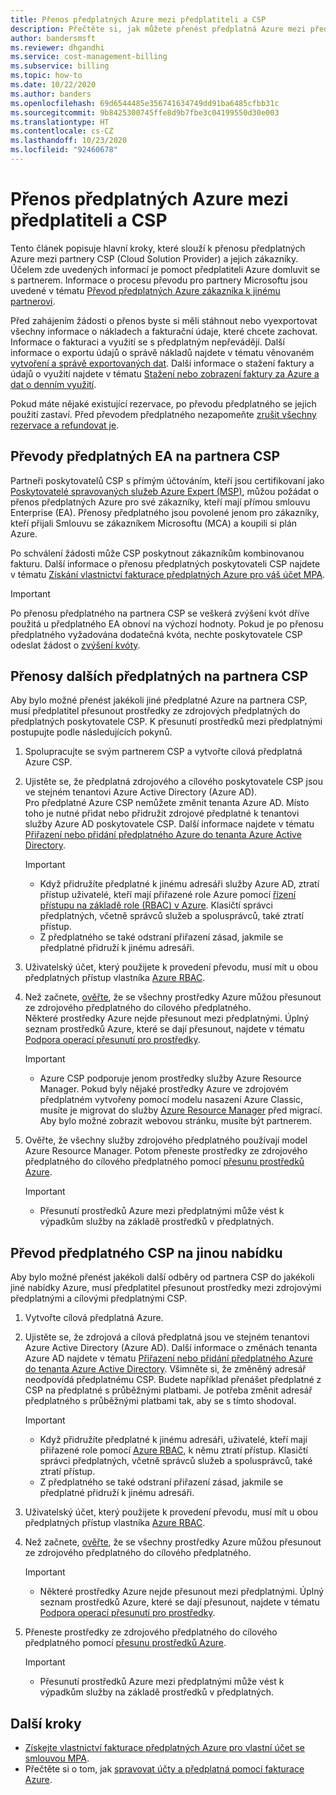 ```yaml
---
title: Přenos předplatných Azure mezi předplatiteli a CSP
description: Přečtěte si, jak můžete přenést předplatná Azure mezi předplatiteli a CSP.
author: bandersmsft
ms.reviewer: dhgandhi
ms.service: cost-management-billing
ms.subservice: billing
ms.topic: how-to
ms.date: 10/22/2020
ms.author: banders
ms.openlocfilehash: 69d6544485e356741634749dd91ba6485cfbb31c
ms.sourcegitcommit: 9b8425300745ffe8d9b7fbe3c04199550d30e003
ms.translationtype: HT
ms.contentlocale: cs-CZ
ms.lasthandoff: 10/23/2020
ms.locfileid: "92460678"
---
```

# <a name="transfer-azure-subscriptions-between-subscribers-and-csps"></a>Přenos předplatných Azure mezi předplatiteli a CSP

Tento článek popisuje hlavní kroky, které slouží k přenosu předplatných Azure mezi partnery CSP (Cloud Solution Provider) a jejich zákazníky. Účelem zde uvedených informací je pomoct předplatiteli Azure domluvit se s partnerem. Informace o procesu převodu pro partnery Microsoftu jsou uvedené v tématu [Převod předplatných Azure zákazníka k jinému partnerovi](/partner-center/switch-azure-subscriptions-to-a-different-partner).

Před zahájením žádosti o přenos byste si měli stáhnout nebo vyexportovat všechny informace o nákladech a fakturační údaje, které chcete zachovat. Informace o fakturaci a využití se s předplatným nepřevádějí. Další informace o exportu údajů o správě nákladů najdete v tématu věnovaném [vytvoření a správě exportovaných dat](../costs/tutorial-export-acm-data.md). Další informace o stažení faktury a údajů o využití najdete v tématu [Stažení nebo zobrazení faktury za Azure a dat o denním využití](download-azure-invoice-daily-usage-date.md).

Pokud máte nějaké existující rezervace, po převodu předplatného se jejich použití zastaví. Před převodem předplatného nezapomeňte [zrušit všechny rezervace a refundovat je](../reservations/exchange-and-refund-azure-reservations.md).

## <a name="transfer-ea-subscriptions-to-a-csp-partner"></a>Převody předplatných EA na partnera CSP

Partneři poskytovatelů CSP s přímým účtováním, kteří jsou certifikovaní jako [Poskytovatelé spravovaných služeb Azure Expert (MSP)](https://partner.microsoft.com/membership/azure-expert-msp), můžou požádat o přenos předplatných Azure pro své zákazníky, kteří mají přímou smlouvu Enterprise (EA). Přenosy předplatného jsou povolené jenom pro zákazníky, kteří přijali Smlouvu se zákazníkem Microsoftu (MCA) a koupili si plán Azure.

Po schválení žádosti může CSP poskytnout zákazníkům kombinovanou fakturu. Další informace o přenosu předplatných poskytovateli CSP najdete v tématu [Získání vlastnictví fakturace předplatných Azure pro váš účet MPA](mpa-request-ownership.md).

>[!IMPORTANT]
> Po přenosu předplatného na partnera CSP se veškerá zvýšení kvót dříve použitá u předplatného EA obnoví na výchozí hodnoty. Pokud je po přenosu předplatného vyžadována dodatečná kvóta, nechte poskytovatele CSP odeslat žádost o [zvýšení kvóty](../../azure-portal/supportability/regional-quota-requests.md). 

## <a name="other-subscription-transfers-to-a-csp-partner"></a>Přenosy dalších předplatných na partnera CSP

Aby bylo možné přenést jakékoli jiné předplatné Azure na partnera CSP, musí předplatitel přesunout prostředky ze zdrojových předplatných do předplatných poskytovatele CSP. K přesunutí prostředků mezi předplatnými postupujte podle následujících pokynů.

1. Spolupracujte se svým partnerem CSP a vytvořte cílová předplatná Azure CSP.
1. Ujistěte se, že předplatná zdrojového a cílového poskytovatele CSP jsou ve stejném tenantovi Azure Active Directory (Azure AD).  
    Pro předplatné Azure CSP nemůžete změnit tenanta Azure AD. Místo toho je nutné přidat nebo přidružit zdrojové předplatné k tenantovi služby Azure AD poskytovatele CSP. Další informace najdete v tématu [Přiřazení nebo přidání předplatného Azure do tenanta Azure Active Directory](../../active-directory/fundamentals/active-directory-how-subscriptions-associated-directory.md).
    > [!IMPORTANT]
    > - Když přidružíte předplatné k jinému adresáři služby Azure AD, ztratí přístup uživatelé, kteří mají přiřazené role Azure pomocí [řízení přístupu na základě role (RBAC) v Azure](../../role-based-access-control/role-assignments-portal.md). Klasičtí správci předplatných, včetně správců služeb a spolusprávců, také ztratí přístup.
    > - Z předplatného se také odstraní přiřazení zásad, jakmile se předplatné přidruží k jinému adresáři.
1. Uživatelský účet, který použijete k provedení převodu, musí mít u obou předplatných přístup vlastníka [Azure RBAC](add-change-subscription-administrator.md).
1. Než začnete, [ověřte](/rest/api/resources/resources/validatemoveresources), že se všechny prostředky Azure můžou přesunout ze zdrojového předplatného do cílového předplatného.  
    Některé prostředky Azure nejde přesunout mezi předplatnými. Úplný seznam prostředků Azure, které se dají přesunout, najdete v tématu [Podpora operací přesunutí pro prostředky](../../azure-resource-manager/management/move-support-resources.md).
    > [!IMPORTANT]
    >  - Azure CSP podporuje jenom prostředky služby Azure Resource Manager. Pokud byly nějaké prostředky Azure ve zdrojovém předplatném vytvořeny pomocí modelu nasazení Azure Classic, musíte je migrovat do služby [Azure Resource Manager](/azure/cloud-solution-provider/migration/ea-payg-to-azure-csp/ea-open-direct-asm-to-arm) před migrací. Aby bylo možné zobrazit webovou stránku, musíte být partnerem.

1. Ověřte, že všechny služby zdrojového předplatného používají model Azure Resource Manager. Potom přeneste prostředky ze zdrojového předplatného do cílového předplatného pomocí [přesunu prostředků Azure](../../azure-resource-manager/management/move-resource-group-and-subscription.md).
    > [!IMPORTANT]
    >  - Přesunutí prostředků Azure mezi předplatnými může vést k výpadkům služby na základě prostředků v předplatných.

## <a name="transfer-csp-subscription-to-other-offer"></a>Převod předplatného CSP na jinou nabídku

Aby bylo možné přenést jakékoli další odběry od partnera CSP do jakékoli jiné nabídky Azure, musí předplatitel přesunout prostředky mezi zdrojovými předplatnými a cílovými předplatnými CSP.

1. Vytvořte cílová předplatná Azure.
1. Ujistěte se, že zdrojová a cílová předplatná jsou ve stejném tenantovi Azure Active Directory (Azure AD). Další informace o změnách tenanta Azure AD najdete v tématu [Přiřazení nebo přidání předplatného Azure do tenanta Azure Active Directory](../../active-directory/fundamentals/active-directory-how-subscriptions-associated-directory.md).
    Všimněte si, že změněný adresář neodpovídá předplatnému CSP. Budete například přenášet předplatné z CSP na předplatné s průběžnými platbami. Je potřeba změnit adresář předplatného s průběžnými platbami tak, aby se s tímto shodoval.

    > [!IMPORTANT]
    >  - Když přidružíte předplatné k jinému adresáři, uživatelé, kteří mají přiřazené role pomocí [Azure RBAC](../../role-based-access-control/role-assignments-portal.md), k němu ztratí přístup. Klasičtí správci předplatných, včetně správců služeb a spolusprávců, také ztratí přístup.
    >  - Z předplatného se také odstraní přiřazení zásad, jakmile se předplatné přidruží k jinému adresáři.

1. Uživatelský účet, který použijete k provedení převodu, musí mít u obou předplatných přístup vlastníka [Azure RBAC](add-change-subscription-administrator.md).
1. Než začnete, [ověřte](/rest/api/resources/resources/validatemoveresources), že se všechny prostředky Azure můžou přesunout ze zdrojového předplatného do cílového předplatného.
    > [!IMPORTANT]
    >  - Některé prostředky Azure nejde přesunout mezi předplatnými. Úplný seznam prostředků Azure, které se dají přesunout, najdete v tématu [Podpora operací přesunutí pro prostředky](../../azure-resource-manager/management/move-support-resources.md).

1. Přeneste prostředky ze zdrojového předplatného do cílového předplatného pomocí [přesunu prostředků Azure](../../azure-resource-manager/management/move-resource-group-and-subscription.md).
    > [!IMPORTANT]
    >  - Přesunutí prostředků Azure mezi předplatnými může vést k výpadkům služby na základě prostředků v předplatných.

## <a name="next-steps"></a>Další kroky
- [Získejte vlastnictví fakturace předplatných Azure pro vlastní účet se smlouvou MPA](mpa-request-ownership.md).
- Přečtěte si o tom, jak [spravovat účty a předplatná pomocí fakturace Azure](../index.yml).